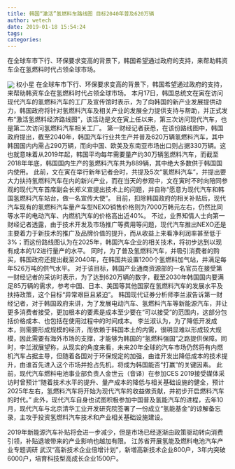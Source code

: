 ```yaml
---
title: 韩国“激活”氢燃料车路线图 目标2040年普及620万辆
author: wetech
date: 2019-01-18 15:54:24
tags: 
categories: 
---
```

在全球车市下行、环保要求变高的背景下，韩国希望通过政府的支持，来帮助韩资车企在氢燃料时代占领全球市场。
<!-- more -->
<img align="center" border="0" src="https://imgcdn.yicai.com/uppics/images/2019/01/b7b18472c3291076384c921ee6e113f0.jpg" />
权小星
在全球车市下行、环保要求变高的背景下，韩国希望通过政府的支持，来帮助韩资车企在氢燃料时代占领全球市场。
本月17日，韩国总统文在寅在访问现代汽车的氢燃料汽车的工厂及宣传馆时表示，为了向韩国的新产业发展提供动力，韩国政府将针对氢燃料汽车及相关产业的发展全力提供支持与帮助，并正式发布“激活氢燃料经济路线图”，该活动是文在寅上任以来，第三次访问现代汽车，也是第二次访问氢燃料汽车相关工厂。
第一财经记者获悉，在该份路线图中，韩国政府提出，截至2040年，韩国汽车行业共生产并普及620万辆氢燃料汽车，其中韩国国内内需占290万辆，而向中国、欧美及东南亚市场出口则占据330万辆。这也就意味着从2019年起，韩国平均每年需要量产约30万辆氢燃料汽车，而截至2018年年底，韩国国内生产的氢燃料汽车共为889辆，其中绝大多数供于韩国国内使用。
此前，文在寅在举行新年记者会时，共提及5次“氢燃料汽车”，并提出要大力扶持氢燃料汽车在内的新兴产业，而在当天的参观中，文在寅时不时向陪同参观的现代汽车首席副会长郑义宣提出技术上的问题，并自称“愿意为现代汽车和韩国氢燃料汽车站台，做一名宣传大使”。
目前，扣除韩国政府的相关补贴后，现代汽车现有的氢燃料汽车量产车型NEXO销售价格则为7000万韩元左右，仍然比同等水平的电动汽车、内燃机汽车的价格高出近40%。
不过，业界知情人士向第一财经记者透露，由于技术开发及市场推广等费用等问题，现代汽车推出NEXO还是主要着力于新技术的推广及品牌价值的提升，而从收益上来看净利润率甚至低于3%；而这份路线图认为在2025年，韩国汽车企业的相关技术，将初步达到以现有成本的1/2进行量产的水平。
同时，为了普及氢燃料汽车，并吸引消费者的购买，韩国政府还提出截至2040年，在韩国共设置1200个氢燃料加气站，并满足每年526万吨的供气水平。
对于该目标，韩国产业通商资源部的一名官员在接受第一财经记者的采访时表示，为了达到620万辆的数字，截至2030年韩国国内要满足85万辆的需求，参考中国、日本、美国等其他国家在氢燃料汽车的发展水平及扶持政策，这个目标“异常艰巨且紧迫”。
韩国现代证券分析师李兰淑告诉第一财经记者，对于韩国政府来讲，为了发展电动汽车、氢燃料汽车等新能源汽车，并让更多消费者接受，更加根本的要素是成本至少要在“可以接受”的范围内，这部分包括价格成本、也包括在使用过程中的时间成本。
李兰淑认为，为了降低开发成本，则需要形成规模的经济，而依赖于韩国本土的内需，很明显难以形成较大规模，因此需要有海外市场的支撑，才能够为韩国的“氢燃料强国”之路提供保障。同时，李兰淑展望称，从现实的角度来看，未来20年全球的汽车市场仍然将有内燃机汽车占据主导，但随着各国对于环保规定的加强，由谁开发出降低成本的技术提升，由谁首先进入这个市场并抢占先机，将成为韩国能否“打赢”的关键因素。
此前，现代汽车燃料电池事业部负责人金世云（音译）在参加CES 2019接受媒体采访时曾预计“随着技术水平的提升、量产成本的降低与相关基础设施的健全，预计2025年左右，氢燃料汽车将开始为现代汽车的收益做贡献，并初步开启燃料汽车的时代。”
此外，现代汽车自身也试图积极参加中国普及氢能汽车的进程，去年10月，现代汽车与北京清华工业开发研究院签署了一份成立“氢能基金”的谅解备忘录，主攻于投资氢燃料汽车技术和产业相关基础设施建设。
 
 
2019年新能源汽车补贴将会进一步减少，但是市场已经逐渐由政策驱动转向消费引领，补贴退坡带来的产业影响也越加有限。
江苏省开展氢能及燃料电池汽车产业专题调研
武汉“高新技术企业倍增计划”，新増高新技术企业800户，3年内突破6000户，培育科技型高成长企业1500户。
